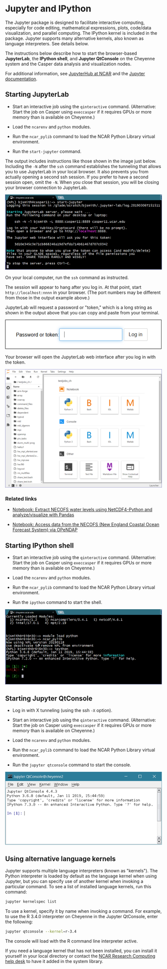 # Jupyter and IPython

The Jupyter package is designed to facilitate interactive computing,
especially for code editing, mathematical expressions, plots, code/data
visualization, and parallel computing. The IPython kernel is included in
the package. Jupyter supports many alternative kernels, also known as
language interpreters. See details below.

The instructions below describe how to start the
browser-based **JupyterLab**, the **IPython shell**, and **Jupyter
QtConsole** on the Cheyenne system and the Casper data analysis and
visualization nodes.

For additional information, see [JupyterHub at NCAR](file:////display/RC/JupyterHub+at+NCAR) and the
[Jupyter documentation](https://jupyter.readthedocs.io/en/latest/).

## Starting JupyterLab

- Start an interactive job using the `qinteractive` command.
  (Alternative: Start the job on Casper using `execcasper` if it
  requires GPUs or more memory than is available on Cheyenne.)

- Load the `ncarenv` and `python` modules.

- Run the `ncar_pylib` command to load the NCAR Python Library virtual
  environment.

- Run the `start-jupyter` command.

The output includes instructions like those shown in the image just
below. Including the `-N` after the `ssh` command establishes the
tunneling that allows you to use JupyterLab in your local browser. It
also prevents you from actually opening a second ssh session. If you
prefer to have a second session open, omit the `-N`. When you close
that session, you will be closing your browser connection to JupyterLab.

![](media/jupyter_ipython1.png)

On your local computer, run the `ssh` command as instructed.

The session will appear to hang after you log in. At that point,
start `http://localhost:nnnn` in your browser. (The port numbers may
be different from those in the output example above.)

JupyterLab will request a password or "token," which is a long string as
shown in the output above that you can copy and paste from your
terminal.

![](media/jupyter_ipython2.png)

Your browser will open the JupyterLab web interface after you log in
with the token.

![](media/jupyter_ipython3.png)

### Related links

- [Notebook: Extract NECOFS water levels using NetCDF4-Python and analyze/visualize with Pandas](https://nbviewer.jupyter.org/gist/rsignell-usgs/4740419)

- [Notebook: Access data from the NECOFS (New England Coastal Ocean Forecast System) via OPeNDAP](https://nbviewer.jupyter.org/gist/rsignell-usgs/5092905)

## Starting IPython shell

- Start an interactive job using the `qinteractive` command.
  (Alternative: Start the job on Casper using `execcasper` if it
  requires GPUs or more memory than is available on Cheyenne.)

- Load the `ncarenv` and `python` modules.

- Run the `ncar_pylib` command to load the NCAR Python Library virtual
  environment.

- Run the `ipython` command to start the shell.

![](media/jupyter_ipython4.png)

## Starting Jupyter QtConsole

- Log in with X tunneling (using the ssh `-X` option).

- Start an interactive job using the `qinteractive` command.
  (Alternative: Start the job on Casper using `execcasper` if it
  requires GPUs or more memory than is available on Cheyenne.)

- Load the `ncarenv` and `python` modules.

- Run the `ncar_pylib` command to load the NCAR Python Library virtual
  environment.

- Run the `jupyter qtconsole` command to start the console.

![](media/jupyter_ipython5.png)

## Using alternative language kernels

Jupyter supports multiple language interpreters (known as "kernels").
The Python interpreter is loaded by default as the language kernel when
using Jupyter, but you can specify use of another kernel when invoking a
particular command. To see a list of installed language kernels, run
this command:
```bash
jupyter kernelspec list
```

To use a kernel, specify it by name when invoking a command. For
example, to use the R 3.4.0 interpreter on Cheyenne in the Jupyter
QtConsole, enter the following:
```bash
jupyter qtconsole --kernel=r-3.4
```
The console will load with the R command line interpreter active.

If you need a language kernel that has not been installed, you can
install it yourself in your local directory or contact the
[NCAR Research Computing help desk](https://rchelp.ucar.edu/) to have it
added in the system library.
